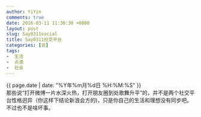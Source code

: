 ```yaml
---
author: YiYin
comments: true
date: 2016-03-11 11:30:30 +0800
layout: post
slug: Say0311social
title: Say0311社交平台
categories: [说]
tags:
-  生活
-  点滴
-  社会
---
```

<div class="saying">
<div class="timestamp">{{ page.date | date: "%Y年%m月%d日 %H:%M:%S" }}</div>
那些说“打开微博一片水深火热，打开朋友圈到处歌舞升平”的，并不是两个社交平台性格迥异（你这样下结论新浪会方的)，只是你自己的生活和理想没有同步吧。
<br/>
不过也不是啥坏事。
</div>